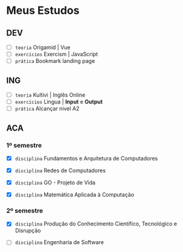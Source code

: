 # Meus Estudos

## DEV
- [ ] `teoria` Origamid | Vue
- [ ] `exercícios` Exercism | JavaScript
- [ ] `prática` Bookmark landing page

## ING
- [ ] `teoria` Kultivi | Inglês Online
- [ ] `exercícios` Lingua | **Input** e **Output**
- [ ] `prática` Alcançar nivel A2

## ACA
### 1º semestre
- [X] `disciplina` Fundamentos e Arquitetura de Computadores
- [X] `disciplina` Redes de Computadores
      
- [X] `disciplina` GO - Projeto de Vida
- [X] `disciplina` Matemática Aplicada à Computação

### 2º semestre
- [X] `disciplina` Produção do Conhecimento Científico, Tecnológico e Disrupção
- [ ] `disciplina` Engenharia de Software

